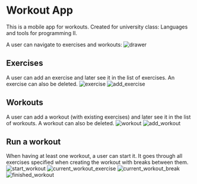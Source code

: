 # Workout App
This is a mobile app for workouts. Created for university class: Languages and tools for programming II.

A user can navigate to exercises and workouts:
![drawer](/screenshots/drawer.png)

## Exercises
A user can add an exercise and later see it in the list of exercises. An exercise can also be deleted.
![exercise](/screenshots/exercises.png)
![add_exercise](/screenshots/add_exercise.png)

## Workouts
A user can add a workout (with existing exercises) and later see it in the list of workouts. A workout can also be deleted.
![workout](/screenshots/workouts.png)
![add_workout](/screenshots/add_workout.png)

## Run a workout
When having at least one workout, a user can start it. It goes through all exercises specified
when creating the workout with breaks between them.
![start_workout](/screenshots/start_workout.png)
![current_workout_exercise](/screenshots/current_workout_exercise.png)
![current_workout_break](/screenshots/current_workout_break.png)
![finished_workout](/screenshots/finished_workout.png)
